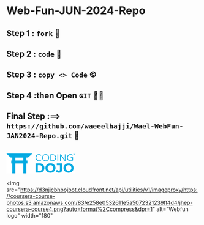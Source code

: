 # Web-Fun-JUN-2024-Repo


## Step 1 : `fork` 🍴
## Step 2 : `code` 📜
## Step 3 : `copy <> Code`  ©️
## Step 4 :then Open `GIT` 🏳️‍⚧️
## Final Step :==> `https://github.com/waeeelhajji/Wael-WebFun-JAN2024-Repo.git` 🤝

<br/>

<img src="https://github.com/Alaa-1/git_assets/blob/602d3adae821af29d428f7d6b2a83de4d276a71c/codingDojoHr.png" alt="Coding Dojo Logo" width="180">

<br/>

<img src="https://d3njjcbhbojbot.cloudfront.net/api/utilities/v1/imageproxy/https://coursera-course-photos.s3.amazonaws.com/83/e258e0532611e5a5072321239ff4d4/jhep-coursera-course4.png?auto=format%2Ccompress&dpr=1" alt="Webfun logo" width="180"
